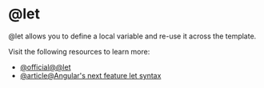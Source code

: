 # @let

@let allows you to define a local variable and re-use it across the template.

Visit the following resources to learn more:

- [@official@\@let](https://angular.dev/api/core/@let)
- [@article@Angular's next feature let syntax](https://nhannguyendevjs.medium.com/angulars-next-feature-let-syntax-afba6354112b)